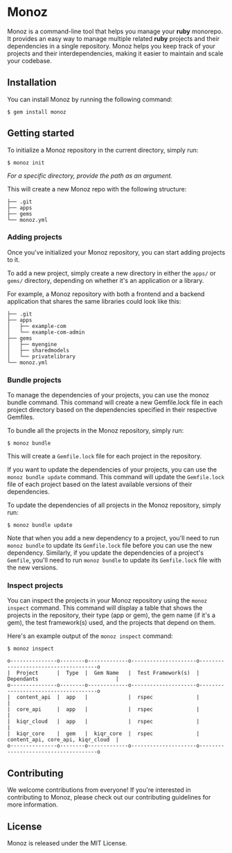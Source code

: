 # Monoz

Monoz is a command-line tool that helps you manage your **ruby** monorepo. It provides an easy way to manage multiple related **ruby** projects and their dependencies in a single repository. Monoz helps you keep track of your projects and their interdependencies, making it easier to maintain and scale your codebase. 

## Installation

You can install Monoz by running the following command:

```console
$ gem install monoz
```

## Getting started

To initialize a Monoz repository in the current directory, simply run:

```console
$ monoz init
```
*For a specific directory, provide the path as an argument.*


This will create a new Monoz repo with the following structure:

```
├── .git
├── apps
├── gems
└── monoz.yml
```

### Adding projects

Once you've initialized your Monoz repository, you can start adding projects to it.

To add a new project, simply create a new directory in either the `apps/` or `gems/` directory, depending on whether it's an application or a library.

For example, a Monoz repository with both a frontend and a backend application that shares the same libraries could look like this:

```
├── .git
├── apps
│   ├── example-com
│   └── example-com-admin
├── gems
│   ├── myengine
│   ├── sharedmodels
│   └── privatelibrary
└── monoz.yml
```

### Bundle projects

To manage the dependencies of your projects, you can use the monoz bundle command. This command will create a new Gemfile.lock file in each project directory based on the dependencies specified in their respective Gemfiles.

To bundle all the projects in the Monoz repository, simply run:

```console
$ monoz bundle
```

This will create a `Gemfile.lock` file for each project in the repository.

If you want to update the dependencies of your projects, you can use the `monoz bundle update` command. This command will update the `Gemfile.lock` file of each project based on the latest available versions of their dependencies.

To update the dependencies of all projects in the Monoz repository, simply run:

```console
$ monoz bundle update
```

Note that when you add a new dependency to a project, you'll need to run `monoz bundle` to update its `Gemfile.lock` file before you can use the new dependency. Similarly, if you update the dependencies of a project's `Gemfile`, you'll need to run `monoz bundle` to update its `Gemfile.lock` file with the new versions.

### Inspect projects

You can inspect the projects in your Monoz repository using the `monoz inspect` command. This command will display a table that shows the projects in the repository, their type (app or gem), the gem name (if it's a gem), the test framework(s) used, and the projects that depend on them.

Here's an example output of the `monoz inspect` command:

```console
$ monoz inspect

o---------------o--------o-------------o---------------------o-------------------------------------o
|  Project      |  Type  |  Gem Name   |  Test Framework(s)  |  Dependants                         |
o---------------o--------o-------------o---------------------o-------------------------------------o
|  content_api  |  app   |             |  rspec              |                                     |
|  core_api     |  app   |             |  rspec              |                                     |
|  kiqr_cloud   |  app   |             |  rspec              |                                     |
|  kiqr_core    |  gem   |  kiqr_core  |  rspec              |  content_api, core_api, kiqr_cloud  |
o---------------o--------o-------------o---------------------o-------------------------------------o
```

## Contributing
We welcome contributions from everyone! If you're interested in contributing to Monoz, please check out our contributing guidelines for more information.

## License

Monoz is released under the MIT License.
